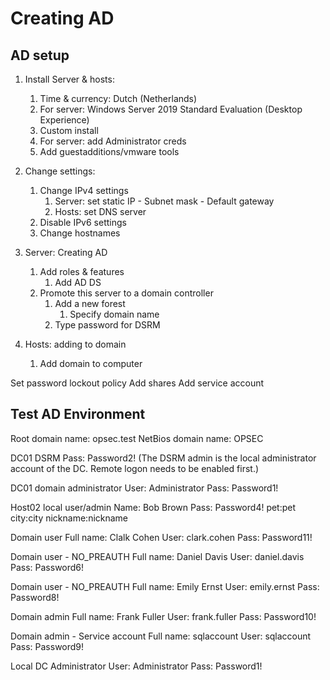 # Creating AD
## AD setup
1. Install Server & hosts:
	1. Time & currency: Dutch (Netherlands)
	2. For server: Windows Server 2019 Standard Evaluation (Desktop Experience)
	3. Custom install
	4. For server: add Administrator creds
	5. Add guestadditions/vmware tools

2. Change settings:
	1. Change IPv4 settings
		1. Server: set static IP - Subnet mask - Default gateway
		2. Hosts: set DNS server
	2. Disable IPv6 settings
	3. Change hostnames

3. Server: Creating AD
	1. Add roles & features
		1. Add AD DS
	2. Promote this server to a domain controller
		1. Add a new forest
			1. Specify domain name
		2. Type password for DSRM

4. Hosts: adding to domain
	1. Add domain to computer

Set password lockout policy
Add shares
Add service account

## Test AD Environment
Root domain name: opsec.test
NetBios domain name: OPSEC

DC01 DSRM Pass:	Password2! (The DSRM admin is the local administrator account of the DC. Remote logon needs to be enabled first.)

DC01 domain administrator
User:	Administrator
Pass:	Password1!

Host02 local user/admin
Name:	Bob Brown
Pass:	Password4!
pet:pet city:city nickname:nickname

Domain user
Full name: Clalk Cohen
User: clark.cohen
Pass: Password11!

Domain user - NO_PREAUTH
Full name: Daniel Davis
User: daniel.davis
Pass: Password6!

Domain user - NO_PREAUTH
Full name: Emily Ernst
User: emily.ernst
Pass: Password8!

Domain admin
Full name: Frank Fuller
User: frank.fuller
Pass: Password10!

Domain admin - Service account
Full name: sqlaccount
User: sqlaccount
Pass: Password9!



Local DC Administrator
User: Administrator
Pass: Password1!